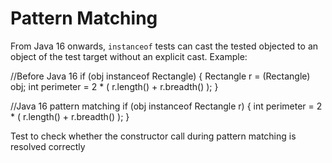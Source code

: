 # Pattern Matching
From Java 16 onwards, `instanceof` tests can cast the tested objected to an
object of the test target without an explicit cast. Example:

//Before Java 16
if (obj instanceof Rectangle) {
    Rectangle r = (Rectangle) obj;
    int perimeter = 2 * ( r.length() + r.breadth() );
}

//Java 16 pattern matching
    if (obj instanceof Rectangle r) {
    int perimeter = 2 * ( r.length() + r.breadth() );
}

[//]: # (MAIN: pm.Test)
Test to check whether the constructor call during pattern matching is resolved correctly
